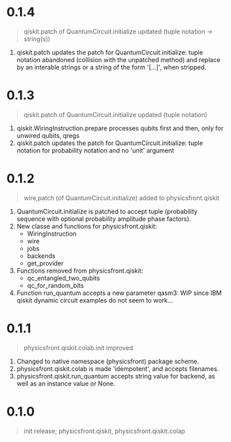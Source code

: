 # 0.1.4
> qiskit.patch of QuantumCircuit.initialize updated (tuple notation -> string(s))

1. qiskit.patch updates the patch for QuantumCircuit.initialize: tuple
   notation abandoned (collision with the unpatched method) and replace by an
   interable strings or a string of the form '[...]', when stripped.

# 0.1.3
> qiskit.patch of QuantumCircuit.initialize updated (tuple notation)

1. qiskit.WiringInstruction.prepare processes qubits first and then, only for
   unwired qubits, qregs
1. qiskit.patch updates the patch for QuantumCircuit.initialize: tuple
   notation for probability notation and no 'unit' argument

# 0.1.2
> wire,patch (of QuantumCircuit.initialize) added to physicsfront.qiskit

1. QuantumCircuit.initialize is patched to accept tuple (probability sequence
   with optional probability amplitude phase factors).
1. New classe and functions for physicsfront.qiskit:
   - WiringInstruction
   - wire
   - jobs
   - backends
   - get_provider
1. Functions removed from physicsfront.qiskit:
   - qc_entangled_two_qubits
   - qc_for_random_bits
1. Function run_quantum accepts a new parameter qasm3: WIP since IBM qiskit
   dynamic circuit examples do not seem to work...

# 0.1.1
> physicsfront.qiskit.colab.init improved

1. Changed to native namespace (physicsfront) package scheme.
1. physicsfront.qiskit.colab is made 'idempotent', and accepts filenames.
1. physicsfront.qiskit.run_quantum accepts string value for backend, as well
   as an instance value or None.

# 0.1.0
> init release; physicsfront.qiskit, physicsfront.qiskit.colap
